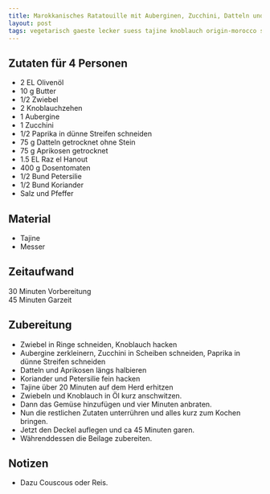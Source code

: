 ```yaml
---
title: Marokkanisches Ratatouille mit Auberginen, Zucchini, Datteln und fruchtigen Aprikosen
layout: post
tags: vegetarisch gaeste lecker suess tajine knoblauch origin-morocco side-couscous type-onepot
---
```

## Zutaten für 4 Personen
* 2 EL Olivenöl
* 10 g Butter
* 1/2 Zwiebel 
* 2 Knoblauchzehen
* 1 Aubergine 
* 1 Zucchini
* 1/2 Paprika in dünne Streifen schneiden
* 75 g Datteln getrocknet ohne Stein
* 75 g Aprikosen getrocknet 
* 1.5 EL Raz el Hanout
* 400 g Dosentomaten 
* 1/2 Bund Petersilie 
* 1/2 Bund Koriander
* Salz und Pfeffer
  
## Material
 * Tajine
 * Messer

## Zeitaufwand
 30 Minuten Vorbereitung  
 45 Minuten Garzeit

## Zubereitung
 * Zwiebel in Ringe schneiden, Knoblauch hacken
 * Aubergine zerkleinern, Zucchini in Scheiben schneiden, Paprika in dünne Streifen schneiden
 * Datteln und Aprikosen längs halbieren
 * Koriander und Petersilie fein hacken
 * Tajine über 20 Minuten auf dem Herd erhitzen 
 * Zwiebeln und Knoblauch in Öl kurz anschwitzen. 
 * Dann das Gemüse hinzufügen und vier Minuten anbraten. 
 * Nun die restlichen Zutaten unterrühren und alles kurz zum Kochen bringen.
 * Jetzt den Deckel auflegen und ca 45 Minuten garen.
 * Währenddessen die Beilage zubereiten.

## Notizen
* Dazu Couscous oder Reis.
